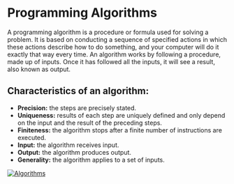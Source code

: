 # **Programming Algorithms**
A programming algorithm is a procedure or formula used for solving a problem. It is based on conducting a sequence of specified actions in which these actions describe how to do something, and your computer will do it exactly that way every time. An algorithm works by following a procedure, made up of inputs. Once it has followed all the inputs, it will see a result, also known as output.  

## Characteristics of an algorithm:

- **Precision:** the steps are precisely stated.
- **Uniqueness:** results of each step are uniquely defined and only depend on the input and the result of the preceding steps.
- **Finiteness:** the algorithm stops after a finite number of instructions are executed.
- **Input:** the algorithm receives input.
- **Output:** the algorithm produces output.
- **Generality:** the algorithm applies to a set of inputs.


[![Algorithms](https://img.youtube.com/vi/rL8X2mlNHPM/0.jpg)](http://www.youtube.com/watch?v=rL8X2mlNHPM)




